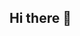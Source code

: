 ## Hi there 👋

<!--
**1NOTME1/1NOTME1** is a ✨ _special_ ✨ repository because its `README.md` (this file) appears on your GitHub profile.

Here are some ideas to get you started:

# 💫 About Me:
🔭 I’m currently working on<br>👯 I’m looking to collaborate on<br>🤝 I’m looking for help with<br>🌱 I’m currently learning<br>💬 Ask me about<br>⚡ Fun fact


# 💻 Tech Stack:
![Python](https://img.shields.io/badge/python-3670A0?style=for-the-badge&logo=python&logoColor=ffdd54) ![TailwindCSS](https://img.shields.io/badge/tailwindcss-%2338B2AC.svg?style=for-the-badge&logo=tailwind-css&logoColor=white) ![React](https://img.shields.io/badge/react-%2320232a.svg?style=for-the-badge&logo=react&logoColor=%2361DAFB) ![JavaScript](https://img.shields.io/badge/javascript-%23323330.svg?style=for-the-badge&logo=javascript&logoColor=%23F7DF1E)
# 📊 GitHub Stats:
![](https://github-readme-stats.vercel.app/api?username=1NOTME1&theme=dark&hide_border=false&include_all_commits=true&count_private=true)<br/>
![](https://nirzak-streak-stats.vercel.app/?user=1NOTME1&theme=dark&hide_border=false)<br/>
![](https://github-readme-stats.vercel.app/api/top-langs/?username=1NOTME1&theme=dark&hide_border=false&include_all_commits=true&count_private=true&layout=compact)

---
[![](https://visitcount.itsvg.in/api?id=1NOTME1&icon=0&color=0)](https://visitcount.itsvg.in)

<!-- Proudly created with GPRM ( https://gprm.itsvg.in ) -->
